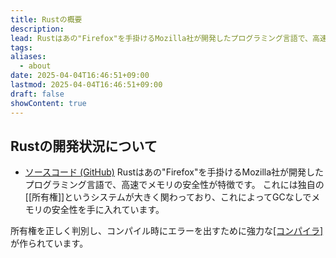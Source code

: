 ```yaml
---
title: Rustの概要
description: 
lead: Rustはあの"Firefox"を手掛けるMozilla社が開発したプログラミング言語で、高速でメモリの安全性が特徴です。
tags: 
aliases:
  - about
date: 2025-04-04T16:46:51+09:00
lastmod: 2025-04-04T16:46:51+09:00
draft: false
showContent: true
---
```

## Rustの開発状況について
- [ソースコード (GitHub)](https://github.com/rust-lang/rust)
Rustはあの"Firefox"を手掛けるMozilla社が開発したプログラミング言語で、高速でメモリの安全性が特徴です。
これには独自の[[所有権]]というシステムが大きく関わっており、これによってGCなしでメモリの安全性を手に入れています。

所有権を正しく判別し、コンパイル時にエラーを出すために強力な[[コンパイラ]](rustc)が作られています。

